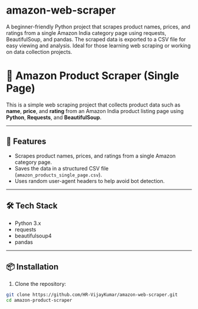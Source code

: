 # amazon-web-scraper
A beginner-friendly Python project that scrapes product names, prices, and ratings from a single Amazon India category page using requests, BeautifulSoup, and pandas. The scraped data is exported to a CSV file for easy viewing and analysis. Ideal for those learning web scraping or working on data collection projects.

# 🛒 Amazon Product Scraper (Single Page)

This is a simple web scraping project that collects product data such as **name**, **price**, and **rating** from an Amazon India product listing page using **Python**, **Requests**, and **BeautifulSoup**.

---

## 🚀 Features

- Scrapes product names, prices, and ratings from a single Amazon category page.
- Saves the data in a structured CSV file (`amazon_products_single_page.csv`).
- Uses random user-agent headers to help avoid bot detection.

---

## 🛠️ Tech Stack

- Python 3.x
- requests
- beautifulsoup4
- pandas

---

## 📦 Installation

1. Clone the repository:

```bash
git clone https://github.com/HR-VijayKumar/amazon-web-scraper.git
cd amazon-product-scraper

